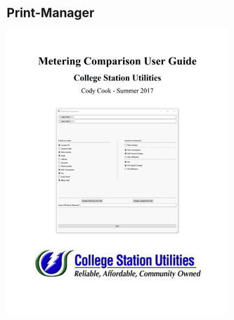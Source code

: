 # Print-Manager

![Report1](https://github.com/codycook96/Metering-Comparison/blob/master/Media/CS1.png)
